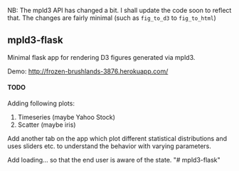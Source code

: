 NB: The mpld3 API has changed a bit. I shall update the code soon to reflect that. 
The changes are fairly minimal (such as `fig_to_d3` to `fig_to_html`)

mpld3-flask
-----------

Minimal flask app for rendering D3 figures generated via mpld3. 

Demo: http://frozen-brushlands-3876.herokuapp.com/

#### TODO

Adding following plots:

1. Timeseries (maybe Yahoo Stock)
2. Scatter (maybe iris)


Add another tab on the app which plot different statistical distributions and uses sliders etc. to understand the behavior with varying parameters.

Add loading... so that the end user is aware of the state.
"# mpld3-flask" 
